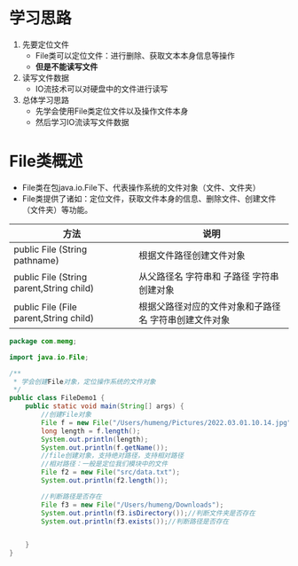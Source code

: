 # 学习思路

1. 先要定位文件
   - File类可以定位文件：进行删除、获取文本本身信息等操作
   - **但是不能读写文件**
2. 读写文件数据
   - IO流技术可以对硬盘中的文件进行读写
3. 总体学习思路
   - 先学会使用File类定位文件以及操作文件本身
   - 然后学习IO流读写文件数据



# File类概述

- File类在包java.io.File下、代表操作系统的文件对象（文件、文件夹）
- File类提供了诸如：定位文件，获取文件本身的信息、删除文件、创建文件（文件夹）等功能。

| 方法                                     | 说明                                                  |
| ---------------------------------------- | ----------------------------------------------------- |
| public File (String pathname)            | 根据文件路径创建文件对象                              |
| public File (String parent,String child) | 从父路径名 字符串和 子路径 字符串 创建对象            |
| public File (File parent,String child)   | 根据父路径对应的文件对象和子路径名 字符串创建文件对象 |

```java
package com.memg;

import java.io.File;

/**
 * 学会创建File对象，定位操作系统的文件对象
 */
public class FileDemo1 {
    public static void main(String[] args) {
        //创建File对象
        File f = new File("/Users/humeng/Pictures/2022.03.01.10.14.jpg");
        long length = f.length();
        System.out.println(length);
        System.out.println(f.getName());
        //file创建对象，支持绝对路径，支持相对路径
        //相对路径：一般是定位我们模块中的文件
        File f2 = new File("src/data.txt");
        System.out.println(f2.length());

        //判断路径是否存在
        File f3 = new File("/Users/humeng/Downloads");
        System.out.println(f3.isDirectory());//判断文件夹是否存在
        System.out.println(f3.exists());//判断路径是否存在


    }
}

```


